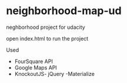 # neighborhood-map-ud
neghborhood project for udacity

open index.html to run the project

Used
- FourSquare API
- Google Maps API
- KnockoutJS- jQuery
-Materialize
